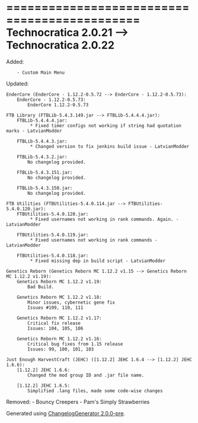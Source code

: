 =============================================
Technocratica 2.0.21 --> Technocratica 2.0.22
=============================================

Added:

		- Custom Main Menu

Updated:

	EnderCore (EnderCore - 1.12.2-0.5.72 --> EnderCore - 1.12.2-0.5.73):
		EnderCore - 1.12.2-0.5.73:
			EnderCore 1.12.2-0.5.73

	FTB Library (FTBLib-5.4.3.149.jar --> FTBLib-5.4.4.4.jar):
		FTBLib-5.4.4.4.jar:
			 * Fixed timer configs not working if string had quotation marks - LatvianModder 

		FTBLib-5.4.4.3.jar:
			 * Changed version to fix jenkins build issue - LatvianModder 

		FTBLib-5.4.3.2.jar:
			No changelog provided.

		FTBLib-5.4.3.151.jar:
			No changelog provided.

		FTBLib-5.4.3.150.jar:
			No changelog provided.

	FTB Utilities (FTBUtilities-5.4.0.114.jar --> FTBUtilities-5.4.0.120.jar):
		FTBUtilities-5.4.0.120.jar:
			 * Fixed usernames not working in rank commands. Again. - LatvianModder 

		FTBUtilities-5.4.0.119.jar:
			 * Fixed usernames not working in rank commands - LatvianModder 

		FTBUtilities-5.4.0.118.jar:
			 * Fixed missing dep in build script - LatvianModder 

	Genetics Reborn (Genetics Reborn MC 1.12.2 v1.15 --> Genetics Reborn MC 1.12.2 v1.19):
		Genetics Reborn MC 1.12.2 v1.19:
			Bad Build.

		Genetics Reborn MC 1.12.2 v1.18:
			Minor issues, cybernetic gene fix
			Issues #109, 110, 111

		Genetics Reborn MC 1.12.2 v1.17:
			Critical fix release
			Issues: 104, 105, 106

		Genetics Reborn MC 1.12.2 v1.16:
			Critical bug fixes from 1.15 release
			Issues: 99, 100, 101, 103

	Just Enough HarvestCraft (JEHC) ([1.12.2] JEHC 1.6.4 --> [1.12.2] JEHC 1.6.6):
		[1.12.2] JEHC 1.6.6:
			Changed the mod group ID and .jar file name.

		[1.12.2] JEHC 1.6.5:
			Simplified .lang files, made some code-wise changes

Removed:
		- Bouncy Creepers
		- Pam's Simply Strawberries

Generated using [ChangelogGenerator 2.0.0-pre](https://github.com/TheRandomLabs/ChangelogGenerator).
